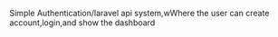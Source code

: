 Simple Authentication/laravel api system,wWhere the user can create account,login,and show the dashboard
